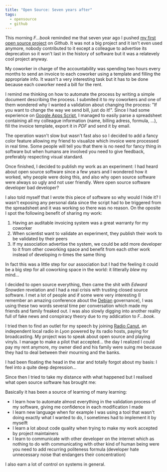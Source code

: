 ```yaml
---
title: "Open Source: Seven years after"
tags:
  - opensource
  - github
---
```


This morning *F...book* reminded me that seven year ago I pushed [my first open source project](https://github.com/atelierdesmedias/Autofacto) on *Github*. It was not a big project and it isn't even used anymore, nobody contributed to it except a colleague to advertise its deprecation so it won't last in the history of software but it was a relatevely cool project anyway.

My coworker in charge of the accountability was spending two hours every months to send an invoice to each coworker using a template and filling the appropriate info. It wasn't a very interesting task but it has to be done because each coworker need a bill for the rent.

I remind me thinking on how to automate the process by writing a simple document describing the process. I submited it to my coworkers and one of them wondered why I wanted a validation about changing the process: "If you want to change the way we send bill, just do it!". Since I had some experience on [Google Apps Script](https://developers.google.com/apps-script/), I managed to easily parse a spreadsheet containing all my colleague information (name, billing adress, formula, ...), fill the invoice template, export it in *PDF* and send it by email.

The operation wasn't slow but wasn't fast also so I decided to add a fancy color feature allowing my friend to visualize which invoice were processed in real time. Some people will tell you that there is no need for fancy thing in software but when humans are involved you need to give feedback, preferably respecting visual standard.

Once finished, I decided to publish my work as an experiment: I had heard about open source software since a few years and I wondered how it worked, why people were doing this, and also why open source software were always so ugly and not user friendly. Were open source software developer bad developer?

I also told myself that I wrote this piece of software so why would I hide it? I wasn't exposing any personal data since the script had to be triggered from the spreadsheet and it was working so there was no reason. On the oposite I spot the following benefit of sharing my work:

1. Having an auditable invoicing system was a great warranty for my coworker
1. When scientist want to validate an experiment, they publish their work to be validated by their peers
1. If my association advertise the system, we could be add more developer to it from other coworking space and benefit from each other work instead of developing n-times the same thing

In fact this was a little step for our association but I had the feeling it could be a big step for all coworking space in the world: it litterally *blew* my mind...

I decided to open source everything, then came the shit with *Edward Snowden* revelation and I had a real crisis with trusting closed source software. I met a lot of people and if some were very interesting (I remember an amazing conference about the [Debian](https://www.debian.org/) governance), I was using these two words several time per conversation which made my friends and family freaked out. I was also slowly digging into another reality full of fake news and conspiracy theory due to my addication to *F...book*.

I tried then to find an outlet for my speech by joining [Radio Canut](https://radiocanut.org/), an independent local radio in *Lyon* powered by its radio hosts, paying for broadcasting. My project was to speak about open source and playing vinyls. I manage to make a pilot that accepted... the day I realized I could pay my rent anymore, my owner died and his family were suing me because they had to deal between their mourning and the banks.

I had been floating the head in the star and totally forgot about my basis: I feel into a quite deep depression...

Since then I tried to take my distance with what happened but I realised what open source software has brought me:

Basically it has been a source of learning of many learning:

- I learn how to automate almost everything in the validation process of my software, giving me confidence in each modification I made
- I learn new language when for example I was using a tool that wasn't doing exactly what I wanted to do, I sometimes had to implement it by myselft
- I learn a lot about code quality when trying to make my work accepted by project maintainers
- I learn to communicate with other developer on the internet which as nothing to do with communicating with other kind of human being were you need to add recurring politeness formula (developer hate unnecessary noise that endangers their concentration)

I also earn a lot of control on systems in general.


